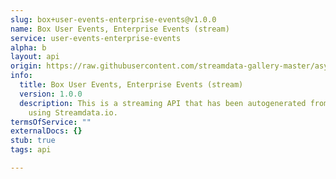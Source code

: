 ```yaml
---
slug: box+user-events-enterprise-events@v1.0.0
name: Box User Events, Enterprise Events (stream)
service: user-events-enterprise-events
alpha: b
layout: api
origin: https://raw.githubusercontent.com/streamdata-gallery-master/asyncapi/master/_listings/box/box-user-events-enterprise-events-stream-async.md
info:
  title: Box User Events, Enterprise Events (stream)
  version: 1.0.0
  description: This is a streaming API that has been autogenerated from the Box
    using Streamdata.io.
termsOfService: ""
externalDocs: {}
stub: true
tags: api

---
```

